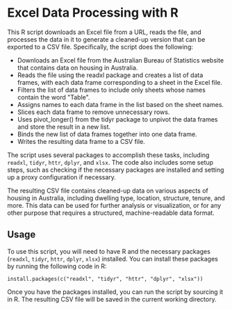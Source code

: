 # Excel Data Processing with R

This R script downloads an Excel file from a URL, reads the file, and processes the data in it to generate a cleaned-up version that can be exported to a CSV file. Specifically, the script does the following:

* Downloads an Excel file from the Australian Bureau of Statistics website that contains data on housing in Australia.
* Reads the file using the readxl package and creates a list of data frames, with each data frame corresponding to a sheet in the Excel file.
* Filters the list of data frames to include only sheets whose names contain the word "Table".
* Assigns names to each data frame in the list based on the sheet names.
* Slices each data frame to remove unnecessary rows.
* Uses pivot_longer() from the tidyr package to unpivot the data frames and store the result in a new list.
* Binds the new list of data frames together into one data frame.
* Writes the resulting data frame to a CSV file.

The script uses several packages to accomplish these tasks, including `readxl`, `tidyr`, `httr`, `dplyr`, and `xlsx`. The code also includes some setup steps, such as checking if the necessary packages are installed and setting up a proxy configuration if necessary.

The resulting CSV file contains cleaned-up data on various aspects of housing in Australia, including dwelling type, location, structure, tenure, and more. This data can be used for further analysis or visualization, or for any other purpose that requires a structured, machine-readable data format.

## Usage
To use this script, you will need to have R and the necessary packages (`readxl`, `tidyr`, `httr`, `dplyr`, `xlsx`) installed. You can install these packages by running the following code in R:

`install.packages(c("readxl", "tidyr", "httr", "dplyr", "xlsx"))`

Once you have the packages installed, you can run the script by sourcing it in R. The resulting CSV file will be saved in the current working directory.